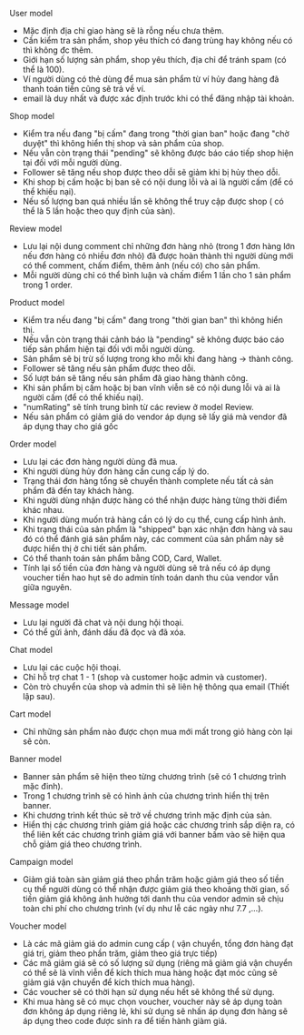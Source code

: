 User model
- Mặc định địa chỉ giao hàng sẽ là rỗng nếu chưa thêm.
- Cần kiểm tra sản phẩm, shop yêu thích có đang trùng hay không nếu có thì không đc thêm.
- Giới hạn số lượng sản phẩm, shop yêu thích, địa chỉ để tránh spam (có thể là 100).
- Ví người dùng có thẻ dùng để mua sản phẩm từ ví hủy đang hàng đã thanh toán tiền cũng sẽ trả về ví.
- email là duy nhất và được xác định trước khi có thể đăng nhập tài khoản.

Shop model
- Kiểm tra nếu đang "bị cấm" đang trong "thời gian ban" hoặc đang "chờ duyệt" thì không hiển thị shop và sản phẩm của shop.
- Nếu vẫn còn trạng thái "pending" sẽ không được báo cáo tiếp shop hiện tại đối với mỗi người dùng.
- Follower sẽ tăng nếu shop được theo dỗi sẽ giảm khi bị hủy theo dỗi.
- Khi shop bị cấm hoặc bị ban sẽ có nội dung lỗi và ai là người cấm (để có thể khiếu nại).
- Nếu số lượng ban quá nhiều lần sẽ không thể truy cập được shop ( có thể là 5 lần hoặc theo quy định của sàn).

Review model
- Lưu lại nội dung comment chỉ những đơn hàng nhỏ (trong 1 đơn hàng lớn nếu đơn hàng có nhiều đơn nhỏ) đã được hoàn thành thì người dùng mới có thể comment, chấm điểm, thêm ảnh (nếu có) cho sản phẩm.
- Mỗi người dùng chỉ có thể bình luận và chấm điểm 1 lần cho 1 sản phẩm trong 1 order.

Product model
- Kiểm tra nếu đang "bị cấm" đang trong "thời gian ban" thì không hiển thị.
- Nếu vẫn còn trạng thái cảnh báo là "pending" sẽ không được báo cáo tiếp sản phẩm hiện tại đối với mỗi người dùng.
- Sản phẩm sẽ bị trừ số lượng trong kho mỗi khi đang hàng -> thành công.
- Follower sẽ tăng nếu sản phẩm được theo dỗi.
- Số lượt bán sẽ tăng nếu sản phẩm đã giao hàng thành công.
- Khi sản phẩm bị cấm hoặc bị ban vĩnh viễn sẽ có nội dung lỗi và ai là người cấm (để có thể khiếu nại).
- "numRating" sẽ tính trung bình từ các review ở model Review.
- Nếu sản phẩm có giảm giá do vendor áp dụng sẽ lấy giá mà vendor đã áp dụng thay cho giá gốc

Order model
- Lưu lại các đơn hàng người dùng đã mua.
- Khi người dùng hủy đơn hàng cần cung cấp lý do.
- Trạng thái đơn hàng tổng sẽ chuyển thành complete nếu tất cả sản phẩm đã đến tay khách hàng.
- Khi người dùng nhận được hàng có thể nhận được hàng từng thời điểm khác nhau.
- Khi người dùng muốn trả hàng cần có lý do cụ thể, cung cấp hình ảnh.
- Khi trạng thái của sản phẩm là "shipped" bạn xác nhận đơn hàng và sau đó có thể đánh giá sản phẩm này, các comment của sản phẩm này sẽ được hiển thị ở chi tiết sản phẩm.
- Có thể thanh toán sản phẩm bằng COD, Card, Wallet.
- Tính lại số tiền của đơn hàng và người dùng sẽ trả nếu có áp dụng voucher tiền hao hụt sẽ do admin tính toán danh thu của vendor vẫn giữa nguyên.

Message model
- Lưu lại người đã chat và nội dung hội thoại.
- Có thể gửi ảnh, đánh dấu đã đọc và đã xóa.

Chat model
- Lưu lại các cuộc hội thoại.
- Chỉ hỗ trợ chat 1 - 1 (shop và customer hoặc admin và customer).
- Còn trò chuyển của shop và admin thì sẽ liên hệ thông qua email (Thiết lập sau).

Cart model
- Chỉ những sản phẩm nào được chọn mua mới mất trong giỏ hàng còn lại sẽ còn.

Banner model
- Banner sản phẩm sẽ hiện theo từng chương trình (sẽ có 1 chương trình mặc đinh).
- Trong 1 chương trình sẽ có hình ảnh của chương trình hiển thị trên banner.
- Khi chương trình kết thúc sẽ trở về chương trình mặc định của sản.
- Hiển thị các chương trình giảm giá hoặc các chương trình sắp diện ra, có thể liên kết các chương trình giảm giá với banner bấm vào sẽ hiện qua chỗ giảm giá theo chương trình.

Campaign model
- Giảm giá toàn sàn giảm giá theo phần trăm hoặc giảm giá theo số tiền cụ thể người dùng có thể nhận được giảm giá theo khoảng thời gian, số tiền giảm giá không ảnh hưởng tới danh thu của vendor admin sẽ chịu toàn chi phí cho chương trình (ví dụ như lễ các ngày như 7.7 ,...).

Voucher model
- Là các mã giảm giá do admin cung cấp ( vận chuyển, tổng đơn hàng đạt giá trị, giảm theo phần trăm, giảm theo giá trực tiếp)
- Các mã giảm giá sẽ có số lượng sử dụng (riêng mã giảm giá vận chuyển có thể sẽ là vĩnh viễn để kích thích mua hàng hoặc đạt móc cũng sẽ giảm giá vận chuyển để kích thích mua hàng).
- Các voucher sẽ có thời hạn sử dụng nếu hết sẽ không thể sử dụng.
- Khi mua hàng sẽ có mục chọn voucher, voucher này sẽ áp dụng toàn đơn không áp dụng riêng lẻ, khi sử dụng sẽ nhấn áp dụng đơn hàng sẽ áp dụng theo code được sinh ra để tiến hành giàm giá.
